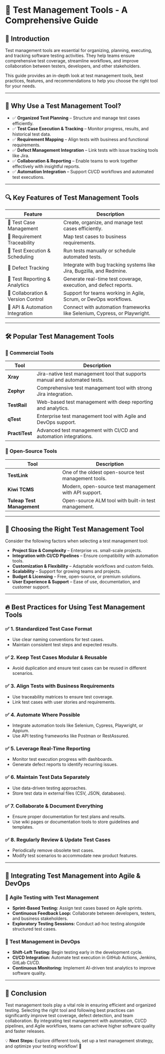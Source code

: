# 📌 Test Management Tools - A Comprehensive Guide

## 🎯 Introduction

Test management tools are essential for organizing, planning, executing, and tracking software testing activities. They help teams ensure comprehensive test coverage, streamline workflows, and improve collaboration between testers, developers, and other stakeholders.

This guide provides an in-depth look at test management tools, best practices, features, and recommendations to help you choose the right tool for your needs.

---

## 📌 Why Use a Test Management Tool?

- ✅ **Organized Test Planning** – Structure and manage test cases efficiently.
- ✅ **Test Case Execution & Tracking** – Monitor progress, results, and historical test data.
- ✅ **Requirement Mapping** – Align tests with business and functional requirements.
- ✅ **Defect Management Integration** – Link tests with issue tracking tools like Jira.
- ✅ **Collaboration & Reporting** – Enable teams to work together effectively with insightful reports.
- ✅ **Automation Integration** – Support CI/CD workflows and automated test executions.

---

## 🔍 Key Features of Test Management Tools

| Feature | Description |
|---------|-------------|
| 📌 Test Case Management | Create, organize, and manage test cases efficiently. |
| 📌 Requirement Traceability | Map test cases to business requirements. |
| 📌 Test Execution & Scheduling | Run tests manually or schedule automated tests. |
| 📌 Defect Tracking | Integrate with bug tracking systems like Jira, Bugzilla, and Redmine. |
| 📌 Test Reporting & Analytics | Generate real-time test coverage, execution, and defect reports. |
| 📌 Collaboration & Version Control | Support for teams working in Agile, Scrum, or DevOps workflows. |
| 📌 API & Automation Integration | Connect with automation frameworks like Selenium, Cypress, or Playwright. |

---

## 🛠 Popular Test Management Tools

### 🔹 **Commercial Tools**

| Tool | Description |
|------|-------------|
| **Xray** | Jira-native test management tool that supports manual and automated tests. |
| **Zephyr** | Comprehensive test management tool with strong Jira integration. |
| **TestRail** | Web-based test management with deep reporting and analytics. |
| **qTest** | Enterprise test management tool with Agile and DevOps support. |
| **PractiTest** | Advanced test management with CI/CD and automation integrations. |

### 🔹 **Open-Source Tools**

| Tool | Description |
|------|-------------|
| **TestLink** | One of the oldest open-source test management tools. |
| **Kiwi TCMS** | Modern, open-source test management with API support. |
| **Tuleap Test Management** | Open-source ALM tool with built-in test management. |

---

## 🎯 Choosing the Right Test Management Tool

Consider the following factors when selecting a test management tool:

- **Project Size & Complexity** – Enterprise vs. small-scale projects.
- **Integration with CI/CD Pipelines** – Ensure compatibility with automation tools.
- **Customization & Flexibility** – Adaptable workflows and custom fields.
- **Scalability** – Support for growing teams and projects.
- **Budget & Licensing** – Free, open-source, or premium solutions.
- **User Experience & Support** – Ease of use, documentation, and customer support.

---

## 🔥 Best Practices for Using Test Management Tools

### ✅ **1. Standardized Test Case Format**
- Use clear naming conventions for test cases.
- Maintain consistent test steps and expected results.

### ✅ **2. Keep Test Cases Modular & Reusable**
- Avoid duplication and ensure test cases can be reused in different scenarios.

### ✅ **3. Align Tests with Business Requirements**
- Use traceability matrices to ensure test coverage.
- Link test cases with user stories and requirements.

### ✅ **4. Automate Where Possible**
- Integrate automation tools like Selenium, Cypress, Playwright, or Appium.
- Use API testing frameworks like Postman or RestAssured.

### ✅ **5. Leverage Real-Time Reporting**
- Monitor test execution progress with dashboards.
- Generate defect reports to identify recurring issues.

### ✅ **6. Maintain Test Data Separately**
- Use data-driven testing approaches.
- Store test data in external files (CSV, JSON, databases).

### ✅ **7. Collaborate & Document Everything**
- Ensure proper documentation for test plans and results.
- Use wiki pages or documentation tools to store guidelines and templates.

### ✅ **8. Regularly Review & Update Test Cases**
- Periodically remove obsolete test cases.
- Modify test scenarios to accommodate new product features.

---

## 🚀 Integrating Test Management into Agile & DevOps

### 📌 Agile Testing with Test Management
- **Sprint-Based Testing:** Assign test cases based on Agile sprints.
- **Continuous Feedback Loop:** Collaborate between developers, testers, and business stakeholders.
- **Exploratory Testing Sessions:** Conduct ad-hoc testing alongside structured test cases.

### 📌 Test Management in DevOps
- **Shift-Left Testing:** Begin testing early in the development cycle.
- **CI/CD Integration:** Automate test execution in GitHub Actions, Jenkins, GitLab CI/CD.
- **Continuous Monitoring:** Implement AI-driven test analytics to improve software quality.

---

## 📢 Conclusion

Test management tools play a vital role in ensuring efficient and organized testing. Selecting the right tool and following best practices can significantly improve test coverage, defect detection, and team collaboration. By integrating test management with automation, CI/CD pipelines, and Agile workflows, teams can achieve higher software quality and faster releases.

💡 **Next Steps:** Explore different tools, set up a test management strategy, and optimize your testing workflow! 🚀

